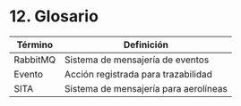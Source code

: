 # 12. Glosario

| Término   | Definición |
|-----------|------------|
| RabbitMQ  | Sistema de mensajería de eventos |
| Evento    | Acción registrada para trazabilidad |
| SITA      | Sistema de mensajería para aerolíneas |
